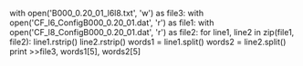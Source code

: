 with open('B000_0.20_01_l6l8.txt', 'w') as file3:
    with open('CF_l6_ConfigB000_0.20_01.dat', 'r') as file1:
        with open('CF_l8_ConfigB000_0.20_01.dat', 'r') as file2:
            for line1, line2 in zip(file1, file2):
                line1.rstrip()
                line2.rstrip()
                words1 = line1.split()
                words2 = line2.split()
                print >>file3, words1[5], words2[5]
